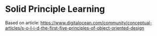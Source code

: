 # Solid Principle Learning
Based on article: https://www.digitalocean.com/community/conceptual-articles/s-o-l-i-d-the-first-five-principles-of-object-oriented-design